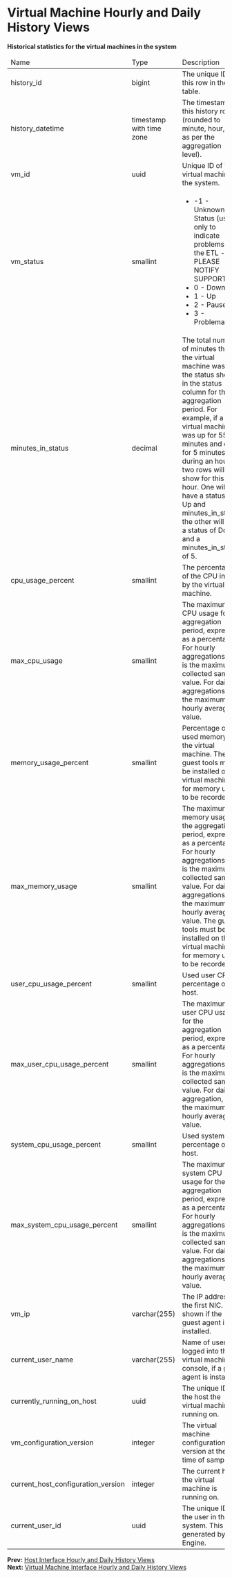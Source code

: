 # Virtual Machine Hourly and Daily History Views

**Historical statistics for the virtual machines in the system**

<table>
 <thead>
  <tr>
   <td>Name</td>
   <td>Type</td>
   <td>Description</td>
  </tr>
   </thead>
   <tbody>
  <tr>
   <td>history_id</td>
   <td>bigint</td>
   <td>The unique ID of this row in the table.</td>
  </tr>
  <tr>
   <td>history_datetime</td>
   <td>timestamp with time zone</td>
   <td>The timestamp of this history row (rounded to minute, hour, day as per the aggregation level).</td>
  </tr>
  <tr>
   <td>vm_id</td>
   <td>uuid</td>
   <td>Unique ID of the virtual machine in the system.</td>
  </tr>
  <tr>
   <td>vm_status</td>
   <td>smallint</td>
   <td>
    <ul>
     <li>-1 - Unknown Status (used only to indicate problems with the ETL -- PLEASE NOTIFY SUPPORT)</li>
     <li>0 - Down</li>
     <li>1 - Up</li>
     <li>2 - Paused</li>
     <li>3 - Problematic</li>
    </ul>
   </td>
  </tr>
  <tr>
   <td>minutes_in_status</td>
   <td>decimal</td>
   <td>The total number of minutes that the virtual machine was in the status shown in the status column for the aggregation period. For example, if a virtual machine was up for 55 minutes and down for 5 minutes during an hour, two rows will show for this hour. One will have a status of Up and minutes_in_status, the other will have a status of Down and a minutes_in_status of 5.</td>
  </tr>
  <tr>
   <td>cpu_usage_percent</td>
   <td>smallint</td>
   <td>The percentage of the CPU in use by the virtual machine.</td>
  </tr>
  <tr>
   <td>max_cpu_usage</td>
   <td>smallint</td>
   <td>The maximum CPU usage for the aggregation period, expressed as a percentage. For hourly aggregations, this is the maximum collected sample value. For daily aggregations, it is the maximum hourly average value.</td>
  </tr>
  <tr>
   <td>memory_usage_percent</td>
   <td>smallint</td>
   <td>Percentage of used memory in the virtual machine. The guest tools must be installed on the virtual machine for memory usage to be recorded.</td>
  </tr>
  <tr>
   <td>max_memory_usage</td>
   <td>smallint</td>
   <td>The maximum memory usage for the aggregation period, expressed as a percentage. For hourly aggregations, this is the maximum collected sample value. For daily aggregations, it is the maximum hourly average value. The guest tools must be installed on the virtual machine for memory usage to be recorded.</td>
  </tr>
  <tr>
   <td>user_cpu_usage_percent</td>
   <td>smallint</td>
   <td>Used user CPU percentage on the host.</td>
  </tr>
  <tr>
   <td>max_user_cpu_usage_percent</td>
   <td>smallint</td>
   <td>The maximum user CPU usage for the aggregation period, expressed as a percentage. For hourly aggregations, this is the maximum collected sample value. For daily aggregation, it is the maximum hourly average value.</td>
  </tr>
  <tr>
   <td>system_cpu_usage_percent</td>
   <td>smallint</td>
   <td>Used system CPU percentage on the host.</td>
  </tr>
  <tr>
   <td>max_system_cpu_usage_percent</td>
   <td>smallint</td>
   <td>The maximum system CPU usage for the aggregation period, expressed as a percentage. For hourly aggregations, this is the maximum collected sample value. For daily aggregations, it is the maximum hourly average value.</td>
  </tr>
  <tr>
   <td>vm_ip</td>
   <td>varchar(255)</td>
   <td>The IP address of the first NIC. Only shown if the guest agent is installed.</td>
  </tr>
  <tr>
   <td>current_user_name</td>
   <td>varchar(255)</td>
   <td>Name of user logged into the virtual machine console, if a guest agent is installed.</td>
  </tr>
  <tr>
   <td>currently_running_on_host</td>
   <td>uuid</td>
   <td>The unique ID of the host the virtual machine is running on.</td>
  </tr>
  <tr>
   <td>vm_configuration_version</td>
   <td>integer</td>
   <td>The virtual machine configuration version at the time of sample.</td>
  </tr>
  <tr>
   <td>current_host_configuration_version</td>
   <td>integer</td>
   <td>The current host the virtual machine is running on.</td>
  </tr>
  <tr>
   <td>current_user_id</td>
   <td>uuid</td>
   <td>The unique ID of the user in the system. This ID is generated by the Engine.</td>
  </tr>
 </tbody>
</table>

**Prev:** [Host Interface Hourly and Daily History Views](../Host_interface_hourly_and_daily_history_views) <br>
**Next:** [Virtual Machine Interface Hourly and Daily History Views](../Virtual_machine_interface_hourly_and_daily_history_views)
